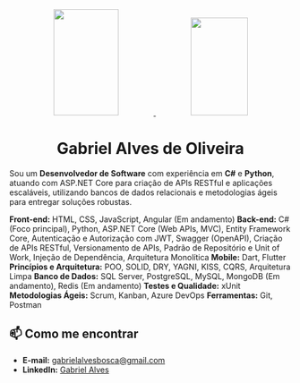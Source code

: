 <div align="center">
  <a href="https://github.com/gabriel-a-oliveira">
    <img height="190em" width="48%" src="https://github-readme-stats-sigma-five.vercel.app/api?username=gabriel-a-oliveira&show_icons=true&theme=tokyonight&include_all_commits=true&count_private=true"/>
    <img height="175em" width="45%" src="https://github-readme-stats-sigma-five.vercel.app/api/top-langs/?username=gabriel-a-oliveira&layout=compact&langs_count=7&theme=tokyonight"/>
  </a>
</div>

<h1 align="center">Gabriel Alves de Oliveira</h1>

Sou um **Desenvolvedor de Software** com experiência em **C#** e **Python**, atuando com ASP.NET Core para criação de APIs RESTful e aplicações escaláveis, utilizando bancos de dados relacionais e metodologias ágeis para entregar soluções robustas.

**Front-end:** HTML, CSS, JavaScript, Angular (Em andamento)
**Back-end:** C# (Foco principal), Python, ASP.NET Core (Web APIs, MVC), Entity Framework Core, Autenticação e Autorização com JWT, Swagger (OpenAPI), Criação de APIs RESTful, Versionamento de APIs, Padrão de Repositório e Unit of Work, Injeção de Dependência, Arquitetura Monolítica
**Mobile:** Dart, Flutter
**Princípios e Arquitetura:** POO, SOLID, DRY, YAGNI, KISS, CQRS, Arquitetura Limpa
**Banco de Dados:** SQL Server, PostgreSQL, MySQL, MongoDB (Em andamento), Redis (Em andamento)
**Testes e Qualidade:** xUnit
**Metodologias Ágeis:** Scrum, Kanban, Azure DevOps
**Ferramentas:** Git, Postman

## 📫 Como me encontrar

- **E-mail:** [gabrielalvesbosca@gmail.com](mailto:gabrielalvesbosca@gmail.com)
- **LinkedIn:** [Gabriel Alves](https://www.linkedin.com/in/gabriel-alves-7376a61a4)
